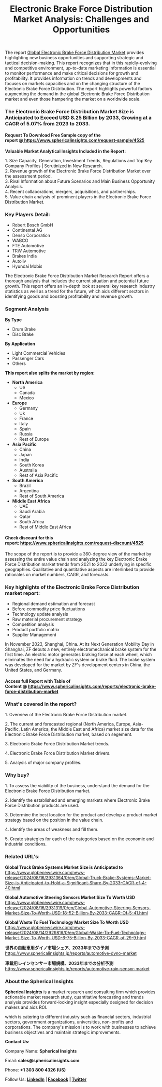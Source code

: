 <h1 style="text-align: center;">Electronic Brake Force Distribution Market Analysis: Challenges and Opportunities</h1>
<p>&nbsp;</p>
<p>The report&nbsp;<a href="https://www.sphericalinsights.com/reports/electronic-brake-force-distribution-market" target="_blank" rel="noopener noreferrer">Global Electronic Brake Force Distribution Market</a>&nbsp;provides highlighting new business opportunities and supporting strategic and tactical decision-making. This report recognizes that in this rapidly-evolving and competitive environment, up-to-date marketing information is essential to monitor performance and make critical decisions for growth and profitability. It provides information on trends and developments and focuses on markets capacities and on the changing structure of the Electronic Brake Force Distribution. The report highlights powerful factors augmenting the demand in the global Electronic Brake Force Distribution market and even those hampering the market on a worldwide scale.</p>
<h3>The Electronic Brake Force Distribution Market Size is Anticipated to Exceed USD 8.25 Billion by 2033, Growing at a CAGR of 5.07% from 2023 to 2033.</h3>
<h4>Request To Download Free Sample copy of the report&nbsp;@<a href="https://www.sphericalinsights.com/request-sample/4525" target="_blank" rel="noopener noreferrer">&nbsp;https://www.sphericalinsights.com/request-sample/4525</a></h4>
<p><strong>Valuable Market Analytical Insights Included in the Report:</strong></p>
<p>1. Size Capacity, Generation, Investment Trends, Regulations and Top Key Company Profiles | Scrutinized in New Research.<br />2. Revenue growth of the Electronic Brake Force Distribution Market over the assessment period.<br />3. Rival Information about Future Scenarios and Main Business Opportunity Analysis.<br />4. Recent collaborations, mergers, acquisitions, and partnerships.<br />5. Value chain analysis of prominent players in the Electronic Brake Force Distribution Market.</p>
<h3><strong>Key Players Detail:</strong></h3>
<ul>
<li>Robert Bosch GmbH</li>
<li>Continental AG</li>
<li>Denso Corporation</li>
<li>WABCO</li>
<li>FTE Automotive</li>
<li>TRW Automotive</li>
<li>Brakes India</li>
<li>Autoliv</li>
<li>Hyundai Mobis</li>
</ul>
<p>The Electronic Brake Force Distribution Market Research Report offers a thorough analysis that includes the current situation and potential future growth. This report offers an in-depth look at several key research industry statistics as well as a trend for the future, which aids different sectors in identifying goods and boosting profitability and revenue growth.</p>
<h3><strong>Segment Analysis</strong></h3>
<p><strong>By Type</strong></p>
<ul>
<li>Drum Brake</li>
<li>Disc Brake</li>
</ul>
<p><strong>By Application</strong></p>
<ul>
<li>Light Commercial Vehicles</li>
<li>Passenger Cars</li>
<li>Others</li>
</ul>
<p><strong>This report also splits the market by region:</strong></p>
<ul>
<li><strong>North America</strong>
<ul>
<li>US</li>
<li>Canada</li>
<li>Mexico</li>
</ul>
</li>
<li><strong>Europe</strong>
<ul>
<li>Germany</li>
<li>Uk</li>
<li>France</li>
<li>Italy</li>
<li>Spain</li>
<li>Russia</li>
<li>Rest of Europe</li>
</ul>
</li>
<li><strong>Asia Pacific</strong>
<ul>
<li>China</li>
<li>Japan</li>
<li>India</li>
<li>South Korea</li>
<li>Australia</li>
<li>Rest of Asia Pacific</li>
</ul>
</li>
<li><strong>South America</strong>
<ul>
<li>Brazil</li>
<li>Argentina</li>
<li>Rest of South America</li>
</ul>
</li>
<li><strong>Middle East Africa</strong>
<ul>
<li>UAE</li>
<li>Saudi Arabia</li>
<li>Qatar</li>
<li>South Africa</li>
<li>Rest of Middle East Africa</li>
</ul>
</li>
</ul>
<h4>Check discount for this report:&nbsp;<a href="https://www.sphericalinsights.com/request-discount/4525" target="_blank" rel="noopener noreferrer">https://www.sphericalinsights.com/request-discount/4525</a></h4>
<p>The scope of the report is to provide a 360-degree view of the market by assessing the entire value chain and analyzing the key Electronic Brake Force Distribution market trends from 2021 to 2032 underlying in specific geographies. Qualitative and quantitative aspects are interlinked to provide rationales on market numbers, CAGR, and forecasts.</p>
<h3><strong>Key highlights of the Electronic Brake Force Distribution market report:</strong></h3>
<ul>
<li>Regional demand estimation and forecast</li>
<li>Before commodity price fluctuations</li>
<li>Technology update analysis</li>
<li>Raw material procurement strategy</li>
<li>Competition analysis</li>
<li>Product portfolio matrix</li>
<li>Supplier Management</li>
</ul>
<p>In November 2023, Shanghai, China. At its Next Generation Mobility Day in Shanghai, ZF debuts a new, entirely electromechanical brake system for the first time. An electric motor generates braking force at each wheel, which eliminates the need for a hydraulic system or brake fluid. The brake system was developed for the market by ZF's development centers in China, the United States, and Germany.</p>
<h4>Access full Report with Table of Content&nbsp;@&nbsp;<a href="https://www.sphericalinsights.com/reports/electronic-brake-force-distribution-market" target="_blank" rel="noopener noreferrer">https://www.sphericalinsights.com/reports/electronic-brake-force-distribution-market</a></h4>
<h3><strong>What's covered in the report?</strong></h3>
<p>1. Overview of the Electronic Brake Force Distribution market.</p>
<p>2. The current and forecasted regional (North America, Europe, Asia-Pacific, Latin America, the Middle East and Africa) market size data for the Electronic Brake Force Distribution market, based on segement.</p>
<p>3. Electronic Brake Force Distribution Market trends.</p>
<p>4. Electronic Brake Force Distribution Market drivers.</p>
<p>5. Analysis of major company profiles.</p>
<h3><strong>Why buy?</strong></h3>
<p>1. To assess the viability of the business, understand the demand for the Electronic Brake Force Distribution market.</p>
<p>2. Identify the established and emerging markets where Electronic Brake Force Distribution products are used.</p>
<p>3. Determine the best location for the product and develop a product market strategy based on the position in the value chain.</p>
<p>4. Identify the areas of weakness and fill them.</p>
<p>5. Create strategies for each of the categories based on the economic and industrial conditions.</p>
<h3><strong>Related URL's:</strong></h3>
<p><strong>Global Truck Brake Systems Market Size is Anticipated to</strong><br /><a href="https://www.globenewswire.com/news-release/2024/08/16/2931364/0/en/Global-Truck-Brake-Systems-Market-Size-is-Anticipated-to-Hold-a-Significant-Share-By-2033-CAGR-of-4-40.html" rel="nofollow">https://www.globenewswire.com/news-release/2024/08/16/2931364/0/en/Global-Truck-Brake-Systems-Market-Size-is-Anticipated-to-Hold-a-Significant-Share-By-2033-CAGR-of-4-40.html</a>&nbsp;</p>
<p><strong>Global Automotive Steering Sensors Market Size To Worth USD</strong><br /><a href="https://www.globenewswire.com/news-release/2024/08/16/2931319/0/en/Global-Automotive-Steering-Sensors-Market-Size-To-Worth-USD-18-52-Billion-By-2033-CAGR-Of-5-41.html" rel="nofollow">https://www.globenewswire.com/news-release/2024/08/16/2931319/0/en/Global-Automotive-Steering-Sensors-Market-Size-To-Worth-USD-18-52-Billion-By-2033-CAGR-Of-5-41.html</a>&nbsp;</p>
<p><strong>Global Waste To Fuel Technology Market Size To Worth USD</strong><br /><a href="https://www.globenewswire.com/news-release/2024/08/14/2929816/0/en/Global-Waste-To-Fuel-Technology-Market-Size-To-Worth-USD-6-75-Billion-By-2033-CAGR-of-29-9.html" rel="nofollow">https://www.globenewswire.com/news-release/2024/08/14/2929816/0/en/Global-Waste-To-Fuel-Technology-Market-Size-To-Worth-USD-6-75-Billion-By-2033-CAGR-of-29-9.html</a>&nbsp;</p>
<p><strong>世界の自動車用ダイノ市場シェア、2033年までの予測</strong><br /><a href="https://www.sphericalinsights.jp/reports/automotive-dyno-market" rel="nofollow">https://www.sphericalinsights.jp/reports/automotive-dyno-market</a>&nbsp;</p>
<p><strong>車載用レインセンサー市場規模、2033年までの分析予測</strong><br /><a href="https://www.sphericalinsights.jp/reports/automotive-rain-sensor-market" rel="nofollow">https://www.sphericalinsights.jp/reports/automotive-rain-sensor-market</a>&nbsp;</p>
<h3><strong>About the Spherical Insights</strong></h3>
<p><strong>Spherical Insights</strong>&nbsp;is a market research and consulting firm which provides actionable market research study, quantitative forecasting and trends analysis provides forward-looking insight especially designed for decision makers and aids ROI.</p>
<p>which is catering to different industry such as financial sectors, industrial sectors, government organizations, universities, non-profits and corporations. The company's mission is to work with businesses to achieve business objectives and maintain strategic improvements.</p>
<p><strong>Contact Us:</strong></p>
<p>Company Name:&nbsp;<strong>Spherical Insights</strong></p>
<p>Email:&nbsp;<strong>sales@sphericalinsights.com</strong></p>
<p>Phone:&nbsp;<strong>+1 303 800 4326 (US)</strong></p>
<p>Follow Us:&nbsp;<strong><a href="https://www.linkedin.com/company/spherical-insight/" rel="nofollow"><u>LinkedIn</u></a>&nbsp;|&nbsp;<a href="https://www.facebook.com/sphericalinsights22" rel="nofollow"><u>Facebook</u></a>&nbsp;|&nbsp;<a href="https://twitter.com/SInsights_US" rel="nofollow"><u>Twitter</u></a></strong></p>
